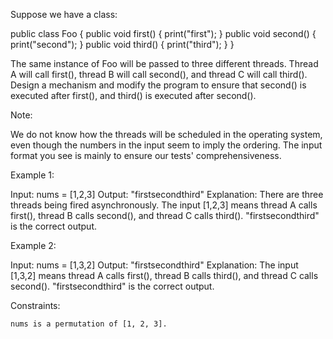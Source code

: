Suppose we have a class:

public class Foo {
  public void first() { print("first"); }
  public void second() { print("second"); }
  public void third() { print("third"); }
}

The same instance of Foo will be passed to three different threads. Thread A will call first(), thread B will call second(), and thread C will call third(). Design a mechanism and modify the program to ensure that second() is executed after first(), and third() is executed after second().

Note:

We do not know how the threads will be scheduled in the operating system, even though the numbers in the input seem to imply the ordering. The input format you see is mainly to ensure our tests' comprehensiveness.

 

Example 1:

Input: nums = [1,2,3]
Output: "firstsecondthird"
Explanation: There are three threads being fired asynchronously. The input [1,2,3] means thread A calls first(), thread B calls second(), and thread C calls third(). "firstsecondthird" is the correct output.

Example 2:

Input: nums = [1,3,2]
Output: "firstsecondthird"
Explanation: The input [1,3,2] means thread A calls first(), thread B calls third(), and thread C calls second(). "firstsecondthird" is the correct output.

 

Constraints:

    nums is a permutation of [1, 2, 3].

